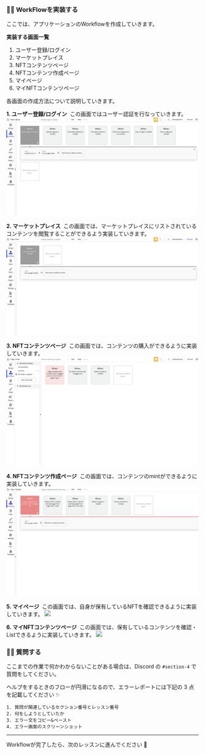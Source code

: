 ### 👩‍💻 WorkFlowを実装する

ここでは、アプリケーションのWorkflowを作成していきます。

**実装する画面一覧**

1.  ユーザー登録/ログイン
2.  マーケットプレイス
3.  NFTコンテンツページ
4.  NFTコンテンツ作成ページ
5.  マイページ
6.  マイNFTコンテンツページ

各画面の作成方法について説明していきます。

**1\. ユーザー登録/ログイン** 
この画面ではユーザー認証を行なっていきます。
![](/public/images/99-NFT-MarketPlace/section-1/1_4_1.png)

**2\. マーケットプレイス** 
この画面では、マーケットプレイスにリストされているコンテンツを閲覧することができるよう実装していきます。
![](/public/images/99-NFT-MarketPlace/section-1/1_4_2.png)

**3\. NFTコンテンツページ** 
この画面では、コンテンツの購入ができるように実装していきます。
![](/public/images/99-NFT-MarketPlace/section-1/1_4_3.png)

**4\. NFTコンテンツ作成ページ** 
この画面では、コンテンツのmintができるように実装していきます。
![](/public/images/99-NFT-MarketPlace/section-1/1_4_4.png)

**5\. マイページ** 
この画面では、自身が保有しているNFTを確認できるように実装していきます。
![](/public/images/99-NFT-MarketPlace/section-1/1_4_5.png)

**6\. マイNFTコンテンツページ** 
この画面では、保有しているコンテンツを確認・Listできるように実装していきます。
![](/public/images/99-NFT-MarketPlace/section-1/1_4_6.png)

### 🙋‍♂️ 質問する

ここまでの作業で何かわからないことがある場合は、Discord の `#section-4` で質問をしてください。

ヘルプをするときのフローが円滑になるので、エラーレポートには下記の 3 点を記載してください ✨

    1. 質問が関連しているセクション番号とレッスン番号
    2. 何をしようとしていたか
    3. エラー文をコピー&ペースト
    4. エラー画面のスクリーンショット
    

* * *

Workflowが完了したら、次のレッスンに進んでください 🎉
